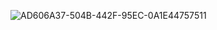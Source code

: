 ![AD606A37-504B-442F-95EC-0A1E44757511](https://github.com/user-attachments/assets/8042dfe8-3e10-4e30-9107-549347bace57)
